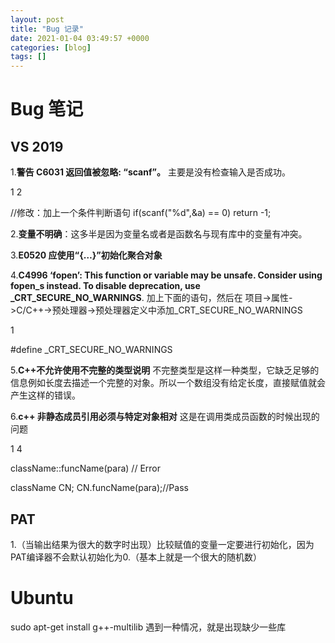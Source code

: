```yaml
---
layout: post
title: "Bug 记录"
date: 2021-01-04 03:49:57 +0000
categories: [blog]
tags: []
---
```


# [](#Bug-%E7%AC%94%E8%AE%B0)Bug 笔记
## [](#VS-2019)VS 2019

1.**警告    C6031    返回值被忽略: “scanf”。**
主要是没有检查输入是否成功。

1
2

//修改：加上一个条件判断语句
if(scanf("%d",&a) == 0) return -1;

2.**变量不明确**：这多半是因为变量名或者是函数名与现有库中的变量有冲突。

3.**E0520    应使用“{…}”初始化聚合对象**

4.**C4996    ‘fopen’: This function or variable may be unsafe. Consider using fopen_s instead. To disable deprecation, use _CRT_SECURE_NO_WARNINGS**.
加上下面的语句，然后在 项目->属性->C/C++->预处理器->预处理器定义中添加_CRT_SECURE_NO_WARNINGS

1

#define _CRT_SECURE_NO_WARNINGS

5.**C++不允许使用不完整的类型说明**
不完整类型是这样一种类型，它缺乏足够的信息例如长度去描述一个完整的对象。所以一个数组没有给定长度，直接赋值就会产生这样的错误。

6.**c++ 非静态成员引用必须与特定对象相对**
这是在调用类成员函数的时候出现的问题

1
4

className::funcName(para) // Error

className CN;
CN.funcName(para);//Pass

<!-- Image removed: CSDN link no longer accessible -->

## [](#PAT)PAT

1.（当输出结果为很大的数字时出现）比较赋值的变量一定要进行初始化，因为PAT编译器不会默认初始化为0.（基本上就是一个很大的随机数）

# [](#Ubuntu)Ubuntu

sudo apt-get install g++-multilib
遇到一种情况，就是出现缺少一些库